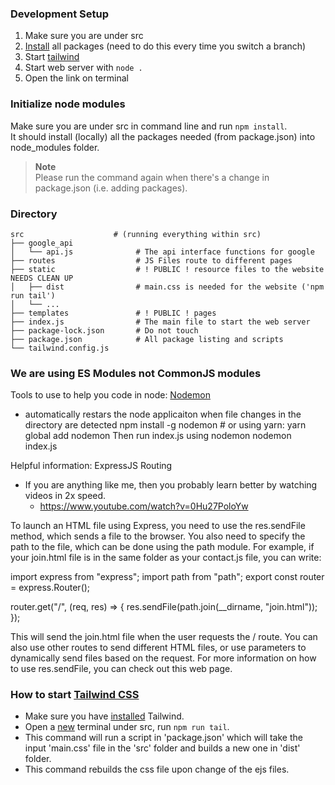 ### Development Setup
1. Make sure you are under src
2. [Install](#initialize-node-modules) all packages (need to do this every time you switch a branch)
3. Start [tailwind](#how-to-start-tailwind-css)
4. Start web server with `node .`
5. Open the link on terminal

### Initialize node modules

Make sure you are under src in command line and run `npm install`.  
It should install (locally) all the packages needed (from package.json) into node_modules folder.  
> **Note**  
> Please run the command again when there's a change in package.json (i.e. adding packages).  

### Directory
    src                    # (running everything within src)
    ├── google_api
    │   └── api.js              # The api interface functions for google
    ├── routes                  # JS Files route to different pages
    ├── static                  # ! PUBLIC ! resource files to the website NEEDS CLEAN UP
    │   ├── dist                # main.css is needed for the website ('npm run tail')
    │   └── ...
    ├── templates               # ! PUBLIC ! pages
    ├── index.js                # The main file to start the web server
    ├── package-lock.json       # Do not touch
    ├── package.json            # All package listing and scripts
    └── tailwind.config.js

### We are using ES Modules not CommonJS modules

Tools to use to help you code in node:
 [Nodemon](https://www.npmjs.com/package/nodemon)
- automatically restars the node applicaiton when file changes in the directory are detected 
    npm install -g nodemon # or using yarn: yarn global add nodemon
    Then run index.js using nodemon
        nodemon index.js


Helpful information:
ExpressJS Routing
- If you are anything like me, then you probably learn better by watching videos in 2x speed.
    - https://www.youtube.com/watch?v=0Hu27PoloYw

To launch an HTML file using Express, you need to use the res.sendFile method, which sends a file to the browser. You also need to specify the path to the file, which can be done using the path module. For example, if your join.html file is in the same folder as your contact.js file, you can write:

import express from "express";
import path from "path";
export const router = express.Router();

router.get("/", (req, res) => {
  res.sendFile(path.join(__dirname, "join.html"));
});

This will send the join.html file when the user requests the / route. You can also use other routes to send different HTML files, or use parameters to dynamically send files based on the request. For more information on how to use res.sendFile, you can check out this web page.

### How to start [Tailwind CSS](https://tailwindcss.com/)
- Make sure you have [installed](#initialize-node-modules) Tailwind.  
- Open a <u>new</u> terminal under src, run `npm run tail`.
- This command will run a script in 'package.json' which will take the input 'main.css' file in the 'src' folder and builds a new one in 'dist' folder.  
- This command rebuilds the css file upon change of the ejs files.
